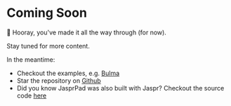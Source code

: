 # Coming Soon

🎉 Hooray, you've made it all the way through (for now).

Stay tuned for more content.

In the meantime:

- Checkout the examples, e.g. [Bulma](https://playground.jaspr.site/?sample=bulma)
- Star the repository on [Github](https://github.com/schultek/jaspr)
- Did you know JasprPad was also built with Jaspr? 
  Checkout the source code [here](https://github.com/schultek/jaspr/tree/main/packages/jaspr_pad)
